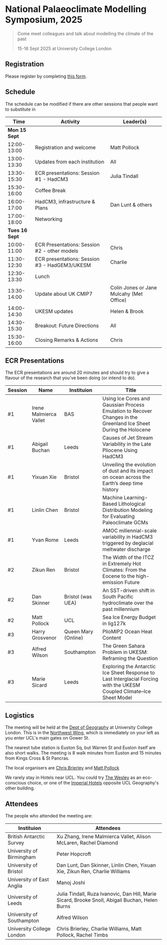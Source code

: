 # National Palaeoclimate Modelling Symposium, 2025

> Come meet colleagues and talk about modelling the climate of the past
>
> 15-16 Sept 2025 at University College London
## Registration
Please register by completing [this form](https://forms.office.com/e/gyuiY6uBk2).

## Schedule
The schedule can be modified if there are other sessions that people want to substitute in

| Time         | Activity                        | Leader(s)                |
|--------------|---------------------------------|--------------------------|
| **Mon 15 Sept**    |                                 |                          |
| 12:00-13:00  | Registration and welcome        | Matt Pollock             |
| 13:00-13:30  | Updates from each institution | All |
| 13:30-15:30  | ECR presentations: Session #1 - HadCM3       | Julia Tindall             |
| 15:30-16:00  | Coffee Break                    |                          |
| 16:00-17:00  | HadCM3, infrastructure & Plans   | Dan Lunt & others                    |
| 17:00-18:00  | Networking               |                          |
| **Tues 16 Sept**    |                                 |                          |
| 10:00-11:00  | ECR Presentations: Session #2 - other models    | Chris |
| 11:30-12:30  | ECR presentations: Session #3 - HadGEM3/UKESM    | Charlie             |
| 12:30-13:30  | Lunch                           |                          |
| 13:30-14:00  | Update about UK CMIP7            | Colin Jones or Jane Mulcahy (Met Office)  |
| 14:00-14:30  | UKESM updates    | Helen & Brook |
| 14:30-15:30  | Breakout: Future Directions     | All  |
| 15:30-16:00  | Closing Remarks & Actions       | Chris  |

## ECR Presentations
The ECR presentations are around 20 minutes and should try to give a flavour of the research that you've been doing (or intend to do).

| Session | Name        | Instituion                        | Title |
|--------------|---------------------------------|--------------------------|----|
| #1 | Irene Malmierca Vallet | BAS | Using Ice Cores and Gaussian Process Emulation to Recover Changes in the Greenland Ice Sheet During the Holocene | 
| #1 | Abigail Buchan | Leeds | Causes of Jet Stream Variability in the Late Pliocene Using HadCM3 |
| #1 | Yixuan Xie | Bristol | Unveiling the evolution of dust and its impact on ocean across the Earth’s deep time history |
| #1 | Linlin Chen  | Bristol | Machine Learning-Based Lithological Distribution Modeling for Evaluating Paleoclimate GCMs |
| #1 | Yvan Rome | Leeds | AMOC millennial-scale variability in HadCM3 triggered by deglacial meltwater discharge |
| #2 | Zikun Ren | Bristol | The Width of the ITCZ in Extremely Hot Climates: From the Eocene to the high-emission Future | 
| #2 | Dan Skinner | Bristol (was UEA) | An SST-driven shift in South Pacific hydroclimate over the past millennium |
| #2 | Matt Pollock | UCL | Sea Ice Energy Budget in lig127k |
| #3 | Harry Grosvenor | Queen Mary (Online) | PlioMIP2 Ocean Heat Content   |
| #3 | Alfred Wilson | Southampton | The Green Sahara Problem in UKESM: Reframing the Question |
| #3 | Marie Sicard | Leeds | Exploring the Antarctic Ice Sheet Response to Last Interglacial Forcing with the UKESM Coupled Climate–Ice Sheet Model | 

## Logistics

The meeting will be held at the [Dept of Geography](https://www.ucl.ac.uk/geography) at University College London. This is in the [Northwest Wing](https://maps.ucl.ac.uk/north-west-wing-building), which is immediately on your left as you enter UCL's main gates on Gower St. 

The nearest tube station is Euston Sq, but Warren St and Euston itself are also short walks. The meeting is 8 walk minutes from Euston and 15 minutes from Kings Cross & St Pancras. 

The local organisers are [Chris Brierley](mailto:c.brierley@ucl.ac.uk) and [Matt Pollock](mailto:matthew.pollock.23@ucl.ac.uk)

We rarely stay in Hotels near UCL. You could try [The Wesley](https://www.thewesley.co.uk/) as an eco-conscious choice, or one of the [Imperial Hotels](https://www.imperialhotels.co.uk/) opposite UCL Geography's other building. 

## Attendees
The people who attended the meeting are: 

| Instituion  | Attendees |
|---|----|
| British Antarctic Survey | Xu Zhang, Irene Malmierca Vallet, Alison McLaren, Rachel Diamond | 
| University of Birmingham | Peter Hopcroft | 
| University of Bristol | Dan Lunt, Dan Skinner, Linlin Chen, Yixuan Xie, Zikun Ren, Charlie Williams |
| University of East Anglia | Manoj Joshi |
| University of Leeds | Julia Tindall, Ruza Ivanovic, Dan Hill, Marie Sicard, Brooke Snoll, Abigail Buchan, Helen Burns | 
| University of Southampton | Alfred Wilson |
| University College London | Chris Brierley, Charlie Williams, Matt Pollock, Rachel Timbs | 
